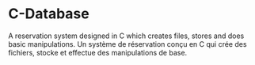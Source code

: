 # C-Database
A reservation system designed in C which creates files, stores and does basic manipulations. Un système de réservation conçu en C qui crée des fichiers, stocke et effectue des manipulations de base.
